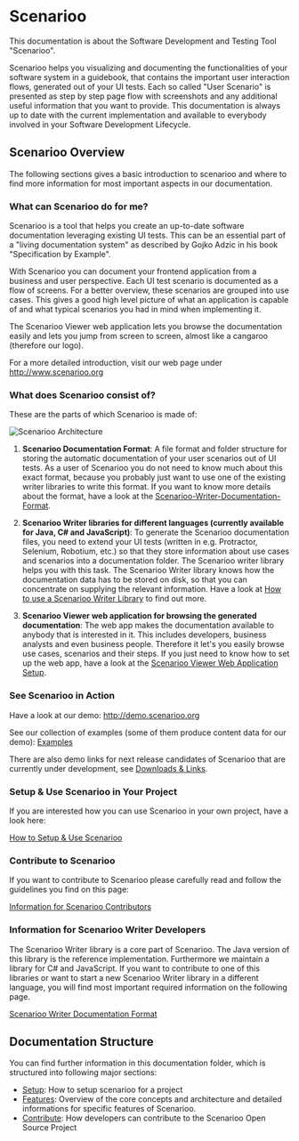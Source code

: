 # Scenarioo

This documentation is about the Software Development and Testing Tool "Scenarioo".
 
Scenarioo helps you visualizing and documenting the functionalities of your software system in a guidebook, that contains the important user interaction flows, generated out of your UI tests. Each so called "User Scenario" is presented as step by step page flow with screenshots and any additional useful information that you want to provide. This documentation is always up to date with the current implementation and available to everybody involved in your Software Development Lifecycle.

## Scenarioo Overview

The following sections gives a basic introduction to scenarioo and where to find more information for most important aspects in our documentation.

### What can Scenarioo do for me?

Scenarioo is a tool that helps you create an up-to-date software documentation leveraging existing UI tests. This can be an essential part of a "living documentation system" as described by Gojko Adzic in his book "Specification by Example".

With Scenarioo you can document your frontend application from a business and user perspective. Each UI test scenario is documented as a flow of screens. For a better overview, these scenarios are grouped into use cases. This gives a good high level picture of what an application is capable of and what typical scenarios you had in mind when implementing it.

The Scenarioo Viewer web application lets you browse the documentation easily and lets you jump from screen to screen, almost like a cangaroo (therefore our logo).

For a more detailed introduction, visit our web page under http://www.scenarioo.org

### What does Scenarioo consist of?

These are the parts of which Scenarioo is made of:

![Scenarioo Architecture](https://cloud.githubusercontent.com/assets/3780183/9653298/d03ba2dc-5222-11e5-80a4-9a58a6ccd004.png)

1. **Scenarioo Documentation Format**: A file format and folder structure for storing the automatic documentation of your user scenarios out of UI tests. As a user of Scenarioo you do not need to know much about this exact format, because you probably just want to use one of the existing writer libraries to write this format. If you want to know more details about the format, have a look at the [Scenarioo-Writer-Documentation-Format](features/Scenarioo-Writer-Documentation-Format.md).

2. **Scenarioo Writer libraries for different languages (currently available for Java, C# and JavaScript)**:
To generate the Scenarioo documentation files, you need to extend your UI tests (written in e.g. Protractor, Selenium, Robotium, etc.) so that they store information about use cases and scenarios into a documentation folder. The Scenarioo writer library helps you with this task. The Scenarioo Writer library knows how the documentation data has to be stored on disk, so that you can concentrate on supplying the relevant information. Have a look at [How to use a Scenarioo Writer Library](setup/How-to-use-Scenarioo-Writer-Library.md) to find out more.

3. **Scenarioo Viewer web application for browsing the generated documentation**: The web app makes the documentation available to anybody that is interested in it. This includes developers, business analysts and even business people. Therefore it let's you easily browse use cases, scenarios and their steps. If you just need to know how to set up the web app, have a look at the [Scenarioo Viewer Web Application Setup](setup/Scenarioo-Viewer-Web-Application-Setup.md).

### See Scenarioo in Action

Have a look at our demo: http://demo.scenarioo.org

See our collection of examples (some of them produce content data for our demo): [Examples](examples.md)

There are also demo links for next release candidates of Scenarioo that are currently under development, see [Downloads & Links](setup/downloads-and-links.md).

### Setup & Use Scenarioo in Your Project

If you are interested how you can use Scenarioo in your own project, have a look here:

[How to Setup & Use Scenarioo](setup/README.md)

### Contribute to Scenarioo

If you want to contribute to Scenarioo please carefully read and follow the guidelines you find on this page:

[Information for Scenarioo Contributors](contribute/README.md)

### Information for Scenarioo Writer Developers

The Scenarioo Writer library is a core part of Scenarioo. The Java version of this library is the reference implementation. Furthermore we maintain a library for C# and JavaScript. If you want to contribute to one of this libraries or want to start a new Scenarioo Writer library in a different language, you will find most important required information on the following page.

[Scenarioo Writer Documentation Format](features/Scenarioo-Writer-Documentation-Format.md)

## Documentation Structure

You can find further information in this documentation folder, which is structured into following major sections:

* [Setup](setup/README.md): How to setup scenarioo for a project
* [Features](features/README.md): Overview of the core concepts and architecture and detailed informations for specific features of Scenarioo.
* [Contribute](contribute/README.md): How developers can contribute to the Scenarioo Open Source Project
